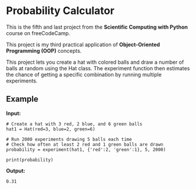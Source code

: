# Probability Calculator 

This is the fifth and last project from the **Scientific Computing with Python** course on freeCodeCamp.

This project is my third practical application of **Object-Oriented Programming (OOP)** concepts. 

This project lets you create a hat with colored balls and draw a number of balls at random using the Hat class. The experiment function then estimates the chance of getting a specific combination by running multiple experiments. 

## Example

**Input:**
````
# Create a hat with 3 red, 2 blue, and 6 green balls
hat1 = Hat(red=3, blue=2, green=6)

# Run 2000 experiments drawing 5 balls each time
# Check how often at least 2 red and 1 green balls are drawn
probability = experiment(hat1, {'red':2, 'green':1}, 5, 2000)

print(probability)
````
**Output:**
```
0.31
```